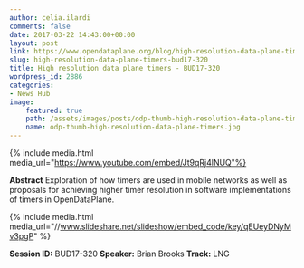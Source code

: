 ```yaml
---
author: celia.ilardi
comments: false
date: 2017-03-22 14:43:00+00:00
layout: post
link: https://www.opendataplane.org/blog/high-resolution-data-plane-timers-bud17-320/
slug: high-resolution-data-plane-timers-bud17-320
title: High resolution data plane timers - BUD17-320
wordpress_id: 2886
categories:
- News Hub
image:
    featured: true
    path: /assets/images/posts/odp-thumb-high-resolution-data-plane-timers.jpg
    name: odp-thumb-high-resolution-data-plane-timers.jpg
---
```


{% include media.html media_url="https://www.youtube.com/embed/Jt9qRj4lNUQ"%}

**Abstract**
Exploration of how timers are used in mobile networks as well as proposals for achieving higher timer resolution in software implementations of timers in OpenDataPlane.

{% include media.html media_url="//www.slideshare.net/slideshow/embed_code/key/qEUeyDNyMv3pgP" %}

**Session ID:** BUD17-320
**Speaker:** Brian Brooks
**Track:** LNG

